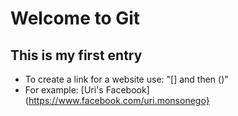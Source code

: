 # Welcome to Git
## This is my first entry
* To create a link for a website use: "[] and then ()"
* For example: [Uri's Facebook](https://www.facebook.com/uri.monsonego}


